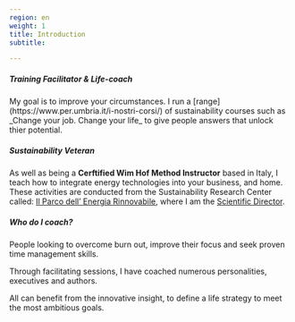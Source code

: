 ```yaml
---
region: en
weight: 1
title: Introduction
subtitle: 

---
```


##### Training Facilitator &amp; Life-coach

<!--As a Training Facilitator, -->My goal is to improve your circumstances. I run a [range](https://www.per.umbria.it/i-nostri-corsi/) of sustainability courses such as _Change your job. Change your life_ to give people answers that unlock thier potential. 

##### Sustainability Veteran

As well as being a **Cerftified Wim Hof Method Instructor** based in Italy, I teach how to integrate energy technologies into your business, and home. These activities are conducted from the Sustainability Research Center called: [Il Parco dell’ Energia Rinnovabile](https://per.umbria.it/), where I am the [Scientific Director](https://rvo.lt/knowledgeshare/alessandro-ronca/).

##### Who do I coach?

People looking to overcome burn out, improve their focus and seek proven time management skills.

Through facilitating sessions, I have coached numerous personalities, executives and authors. 

All can benefit from the innovative insight, to define a life strategy to meet the most ambitious goals.

<!--

##### Which famous personalities have you coached?

Through facilitating sessions, I have coached numerous personalities. Including giving council to **Frederico Pistano**, [Robots Will Steal Your Job, But That's OK](https://www.amazon.co.uk/Robots-Will-Steal-Your-Thats-ebook/dp/B009R93JR6) and [A Tale Two Futures](https://www.amazon.co.uk/Tale-Two-Futures-Federico-Pistono-ebook/dp/B00RB6PFF6).
-->